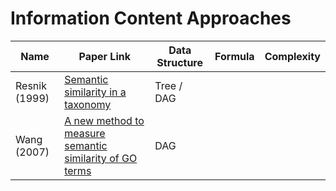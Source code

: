 # Information Content Approaches

| Name          | Paper Link                                                                 | Data Structure | Formula | Complexity | 
|---------------|----------------------------------------------------------------------------|----------------|---------|------------|
| Resnik (1999) | [Semantic similarity in a taxonomy](https://www.aclweb.org/anthology/J99-1004.pdf) | Tree / DAG     |  |  |
| Wang (2007)   | [A new method to measure semantic similarity of GO terms](https://academic.oup.com/bioinformatics/article/23/10/1274/197095) | DAG |  |  |
